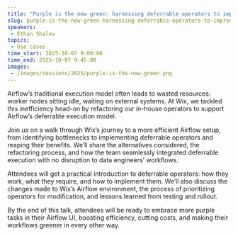 ```yaml
---
title: "Purple is the new green: harnessing deferrable operators to improve performance & reduce costs"
slug: purple-is-the-new-green-harnessing-deferrable-operators-to-improve-performance-reduce-costs
speakers:
 - Ethan Shalev
topics:
 - Use cases
time_start: 2025-10-07 9:00:00
time_end: 2025-10-07 9:45:00
images:
 - /images/sessions/2025/purple-is-the-new-green.png
---
```


Airflow’s traditional execution model often leads to wasted resources: worker nodes sitting idle, waiting on external systems. At Wix, we tackled this inefficiency head-on by refactoring our in-house operators to support Airflow’s deferrable execution model.

Join us on a walk through Wix’s journey to a more efficient Airflow setup, from identifying bottlenecks to implementing deferrable operators and reaping their benefits. We’ll share the alternatives considered, the refactoring process, and how the team seamlessly integrated deferrable execution with no disruption to data engineers’ workflows.

Attendees will get a practical introduction to deferrable operators: how they work, what they require, and how to implement them. We’ll also discuss the changes made to Wix’s Airflow environment, the process of prioritizing operators for modification, and lessons learned from testing and rollout.

By the end of this talk, attendees will be ready to embrace more purple tasks in their Airflow UI, boosting efficiency, cutting costs, and making their workflows greener in every other way.
